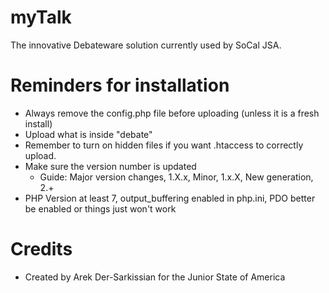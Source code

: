# myTalk
The innovative Debateware solution currently used by SoCal JSA.

# Reminders for installation
- Always remove the config.php file before uploading (unless it is a fresh install)
- Upload what is inside "debate"
- Remember to turn on hidden files if you want .htaccess to correctly upload.
- Make sure the version number is updated
  - Guide: Major version changes, 1.X.x, Minor, 1.x.X, New generation, 2.+
- PHP Version at least 7, output_buffering enabled in php.ini, PDO better be enabled or things just won't work

# Credits
- Created by Arek Der-Sarkissian for the Junior State of America
